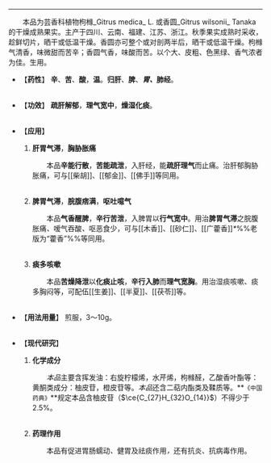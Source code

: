 ---
&emsp;&emsp;本品为芸香科植物枸橼_Gitrus medica_ L. 或香圆_Gitrus wilsonii_ Tanaka的干燥成熟果实。主产于四川、云南、福建、江苏、浙江。秋季果实成熟时采收，趁鲜切片，晒干或低温干燥。香圆亦可整个或对剖两半后，晒干或低温干燥。枸橼气清香，味微甜而苦辛；香圆气香，味酸而苦。以个大、皮粗、色黑绿、香气浓者为佳。生用。

- 【**药性**】
	**辛**、**苦**、**酸**，**温**。**归肝**、**脾**、<dfn>**胃、**</dfn>**肺经**。<br></br>

- 【**功效**】
	**疏肝解郁**，**理气宽中**，**燥湿化痰**。<br></br>

- 【**应用**】
	1. **肝胃气滞**，**胸胁胀痛**
		
		&emsp;&emsp;本品**辛能行散**，**苦能疏泄**，入肝经，能**疏肝理气**而止痛。治肝郁胸胁胀痛，可与[[柴胡]]、[[郁金]]、[[佛手]]等同用。<br></br>
	
	2. **脾胃气滞**，**脘腹痞满**，**呕吐噫气**
		
		&emsp;&emsp;本品**气香醒脾**，**辛行苦泄**，入脾胃以**行气宽中**。用治**脾胃气滞**之脘腹胀痛<dfn>、</dfn>嗳气吞酸<dfn>、</dfn>呕恶食少，可与[[木香]]、[[砂仁]]、[[广藿香]]<dfn>\*</dfn>%%老版为“藿香”%%等同用。<br></br>
	
	3. **痰多咳嗽**
		
		&emsp;&emsp;本品**苦燥降泄**以**化痰止咳**，**辛行入肺**而**理气宽胸**。用治湿痰咳嗽、痰多胸闷等，可配伍[[生姜]]、[[半夏]]、[[茯苓]]等。<br></br>

- 【**用法用量**】
	煎服，3～10g。<br></br>

- 【**现代研究**】
	1. **化学成分**
		
		&emsp;&emsp;<dfn>本品</dfn>主要含挥发油：右旋柠檬烯，水芹烯，枸橼醛，乙酸香叶酯等：黄酮类成分：柚皮苷，橙皮苷等。<dfn>本品</dfn>还含二萜内酯类及鞣质等。**`《中国药典》`**规定本品含柚皮苷（$\ce{C_{27}H_{32}O_{14}}$）不得少于2.5%。<br></br>
	
	2. **药理作用**
		
		&emsp;&emsp;本品有促进胃肠蠕动<dfn>、</dfn>健胃及祛痰作用<dfn>，</dfn>还有抗炎、抗病毒作用。